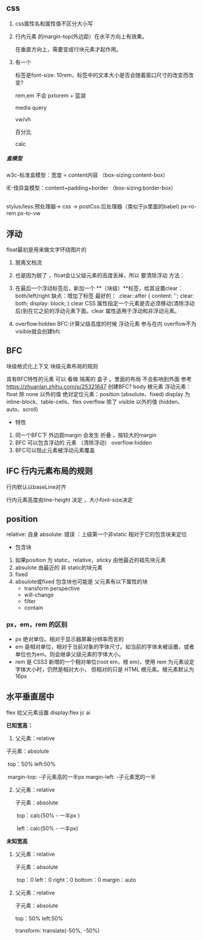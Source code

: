 ## css

1. css属性名和属性值不区分大小写

2. 行内元素 的margin-top(外边距）在水平方向上有效果。

   在垂直方向上，需要变成行块元素才起作用。

3. 有一个<P>标签是font-size: 10rem，标签中的文本大小是否会随着窗口尺寸的改变而改变?

   rem,em 不会  pxtorem + 蓝湖 

   media query

   vw/vh 

   百分比

   calc



##### 盒模型

w3c-标准盒模型：宽度 = content内容 （box-sizing:content-box）

IE-怪异盒模型：content+padding+border  （box-sizing:border-box）

## 
stylus/less:预处理器->  css  ->  postCss:后处理器（类似于js里面的babel)
px-ro-rem
px-to-vw

## 浮动
float最初是用来做文字环绕图片的 
1. 脱离文档流 
2. 也是因为脱了 ，float会让父级元素的高度丢掉，所以 要清除浮动 
方法：

1. 在最后一个浮动标签后，新加一个 **（块级）**标签，给其设置clear：both/left/right
    缺点：增加了标签 
    最好的：
   .clear::after {
      content: '';
      clear: both;
      display: block;
    }
     clear CSS 属性指定一个元素是否必须移动(清除浮动后)到在它之前的浮动元素下面。clear 属性适用于浮动和非浮动元素。
2. overflow:hidden 
    BFC:计算父级高度的时候 浮动元素 参与在内 
    overflow不为visible就会创建bfc

## BFC 
块级格式化上下文  块级元素布局的规则 

具有BFC特性的元素 可以 看做 隔离的 盒子 。里面的布局 不会影响到外面 
参考 https://zhuanlan.zhihu.com/p/25321647
创建BFC?
body 根元素
浮动元素：float 除 none 以外的值
绝对定位元素：position (absolute、fixed)
display 为 inline-block、table-cells、flex
overflow 除了 visible 以外的值 (hidden、auto、scroll)

- 特性 
1. 同一个BFC下 外边距margin 会发生 折叠 ，按较大的margin
2. BFC 可以包含浮动的 元素 （清除浮动） overflow:hidden
3. BFC可以阻止元素被浮动元素覆盖 

## IFC 行内元素布局的规则

行内默认以baseLine对齐

行内元素高度由line-height 决定 ，大小font-size决定 

## position
relative: 自身
absolute: 错误 ：上级第一个非static 
    相对于它的包含块来定位 

- 包含块
1. 如果position 为 static，relative，sticky 由他最近的祖先块元素
2. absulote 由最近的 非 static的块元素 
3. fixed 
4. absulote或fixed 包含块也可能是 父元素有以下属性的块
    - transform perspective
    - will-change
    - filter
    - contain 
### px，em，rem 的区别

* px  绝对单位。相对于显示器屏幕分辨率而言的
* em 是相对单位，相对于当前对象的字体尺寸。如当前的字体未被设置，或者单位也为em，则会继承父级元素的字体大小。
* rem 是 CSS3 新增的一个相对单位(root em，根 em)，使用 rem 为元素设定字体大小时，仍然是相对大小， 但相对的只是 HTML 根元素。根元素默认为16px

## 水平垂直居中

flex 给父元素设置 display:flex  jc ai

**已知宽高：**

1.  父元素：relative

   子元素：absolute

   ​	top：50% left:50%

   ​	margin-top: -子元素高的一半px  margin-left: -子元素宽的一半

2. 父元素：relative

   子元素：absolute

   ​	top：calc(50% - 一半px ) 

   ​	left：calc(50% - 一半px)

**未知宽高**

1. 父元素：relative

   子元素：absolute

   ​	top：0 left：0 right：0 bottom：0  margin：auto

2. 父元素：relative

   子元素：absolute

   top：50% left:50%     

   transform: translate(-50%, -50%)


